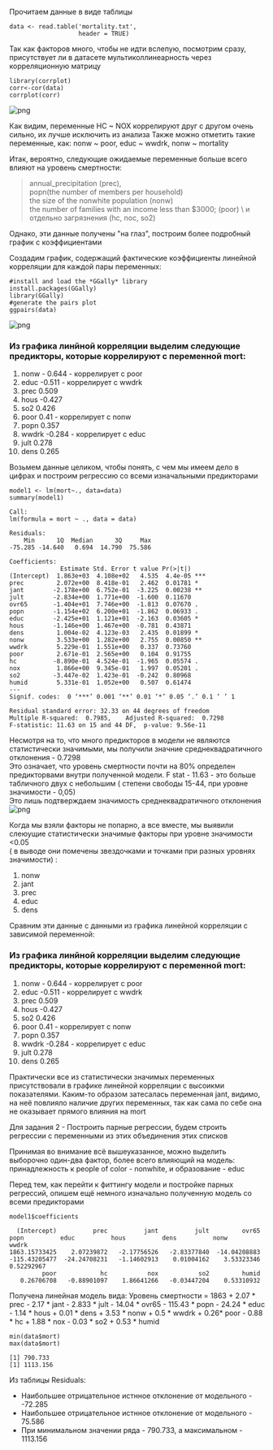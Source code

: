 Прочитаем данные в виде таблицы
```{r}
data <- read.table('mortality.txt',             
                   header = TRUE) 
```
Так как факторов много, чтобы не идти вслепую, посмотрим сразу, \
присутствует ли в датасете мультиколлинеарность через корреляционную матрицу
```{r}
library(corrplot)
corr<-cor(data)
corrplot(corr)
```
![png](https://github.com/VMVoron/Linear_regression_SPbU/blob/main/Rplot.png)

Как видим, переменные HC ~ NOX коррелируют друг с другом очень сильно, их лучше исключить из анализа
Также можно отметить такие переменные, как: nonw ~ poor, educ ~ wwdrk, nonw ~ mortality

Итак, вероятно, следующие ожидаемые переменные больше всего влияют на уровень смертности: 
> annual_precipitation (prec), \
> popn(the number of members per household) \
> the size of the nonwhite population (nonw) \
> the number of families with an income less than $3000; (poor) \ 
> и отдельно загрязнения (hc, noc, so2) 

Однако, эти данные получены "на глаз", построим более подробный график с коэффициентами


Создадим график, содержащий фактические коэффициенты линейной корреляции для каждой пары переменных:
```{r}
#install and load the *GGally* library
install.packages(GGally)
library(GGally)
#generate the pairs plot
ggpairs(data)
```
![png](https://github.com/VMVoron/Linear_regression_SPbU/blob/main/Rplot01.png)

### Из графика линйной корреляции выделим следующие предикторы, которые коррелируют с переменной mort:
1. nonw - 0.644 - коррелирует с poor
2. educ -0.511 - коррелирует c wwdrk 
3. prec 0.509
4. hous -0.427
5. so2 0.426
6. poor 0.41 - коррелирует с nonw 
7. popn 0.357
8. wwdrk -0.284  - коррелирует с educ
9. jult 0.278
10. dens 0.265


Возьмем данные целиком, чтобы понять, с чем мы имеем дело в цифрах и построим регрессию со всеми изначальными предикторами
```{r}
model1 <- lm(mort~., data=data)
summary(model1)
```
```{r}
Call:
lm(formula = mort ~ ., data = data)

Residuals:
    Min      1Q  Median      3Q     Max 
-75.285 -14.640   0.694  14.790  75.586 

Coefficients:
              Estimate Std. Error t value Pr(>|t|)    
(Intercept)  1.863e+03  4.108e+02   4.535  4.4e-05 ***
prec         2.072e+00  8.418e-01   2.462  0.01781 *  
jant        -2.178e+00  6.752e-01  -3.225  0.00238 ** 
jult        -2.834e+00  1.771e+00  -1.600  0.11670    
ovr65       -1.404e+01  7.746e+00  -1.813  0.07670 .  
popn        -1.154e+02  6.200e+01  -1.862  0.06933 .  
educ        -2.425e+01  1.121e+01  -2.163  0.03605 *  
hous        -1.146e+00  1.467e+00  -0.781  0.43871    
dens         1.004e-02  4.123e-03   2.435  0.01899 *  
nonw         3.533e+00  1.282e+00   2.755  0.00850 ** 
wwdrk        5.229e-01  1.551e+00   0.337  0.73760    
poor         2.671e-01  2.565e+00   0.104  0.91755    
hc          -8.890e-01  4.524e-01  -1.965  0.05574 .  
nox          1.866e+00  9.345e-01   1.997  0.05201 .  
so2         -3.447e-02  1.423e-01  -0.242  0.80968    
humid        5.331e-01  1.052e+00   0.507  0.61474    
---
Signif. codes:  0 ‘***’ 0.001 ‘**’ 0.01 ‘*’ 0.05 ‘.’ 0.1 ‘ ’ 1

Residual standard error: 32.33 on 44 degrees of freedom
Multiple R-squared:  0.7985,	Adjusted R-squared:  0.7298 
F-statistic: 11.63 on 15 and 44 DF,  p-value: 9.56e-11
```

Несмотря на то, что много предикторов в модели не являются статистически значимыми, мы получили значние среднеквадратичного отклонения - 0.7298 \
Это означает, что уровень смертности почти на 80% определен предикторвами  внутри полученной модели. 
F stat - 11.63 - это больше табличного двух с небольшим  ( степени свободы 15-44, при уровне значимости - 0,05) \
Это лишь подтверждаем значимость среднеквадратичного отклонения
![png](https://github.com/VMVoron/Linear_regression_SPbU/blob/main/F.gif)

Когда мы взяли факторы не попарно, а все вместе, мы выявили слеюущие статистически значимые факторы при уровне значимости <0.05 \
( в выводе они помечены звездочками и точками при разных уровнях значимости) :
1. nonw
2. jant
3. prec
4. educ
5. dens

Сравним эти данные с данными из графика линейной корреляции с зависимой переменной:
### Из графика линйной корреляции выделим следующие предикторы, которые коррелируют с переменной mort:
1. nonw - 0.644 - коррелирует с poor
2. educ -0.511 - коррелирует c wwdrk 
3. prec 0.509
4. hous -0.427
5. so2 0.426
6. poor 0.41 - коррелирует с nonw 
7. popn 0.357
8. wwdrk -0.284  - коррелирует с educ
9. jult 0.278
10. dens 0.265

Практически все из статистически значимых переменных присутствовали в графике линейной корреляции с высоикми показателями. Каким-то образом затесалась переменная jant, видимо, на неё повлияло наличие других переменных, так как сама по себе она не оказывает прямого влияния на mort

Для задания 2 -  Построить парные регрессии, будем строить регрессии с переменными из этих объединения этих списков


Принимая во внимание всё вышеуказанное, можно выделить выборочно один-два фактор, более всего влияющий на модель: \
принадлежность к people of color - nonwhite, и образование - educ

Перед тем, как перейти к фиттингу модели и постройке парных регрессий, опишем ещё немного изначально полученную модель со всеми предикторами

```{r}
model1$coefficients
```

```{r}
  (Intercept)          prec          jant          jult         ovr65          popn          educ          hous          dens          nonw         wwdrk 
1863.15733425    2.07239872   -2.17756526   -2.83377840  -14.04208883 -115.43205477  -24.24708231   -1.14602913    0.01004162    3.53323346    0.52292967 
         poor            hc           nox           so2         humid 
   0.26706708   -0.88901097    1.86641266   -0.03447204    0.53310932 
```
Получена линейная модель вида: 
Уровень смертности = 1863 + 2.07 * prec - 2.17 * jant - 2.833 * jult - 14.04 * ovr65 - 115.43 * popn - 24.24 * educ - 1.14 * hous + 0.01 * dens + 3.53 * nonw + 0.5 * wwdrk + 0.26* poor - 0.88 * hc + 1.88 * nox - 0.03 * so2 + 0.53 * humid


```{r}
min(data$mort)
max(data$mort)
```
```{r}
[1] 790.733
[1] 1113.156
```
Из таблицы Residuals:  
- Наибольшее отрицательное истнное отклонение от модельного -   -72.285 
- Наибольшее отрицательное истнное отклонение от модельного -   75.586  
- При минимальном значении ряда -  790.733, а максимальном - 1113.156
